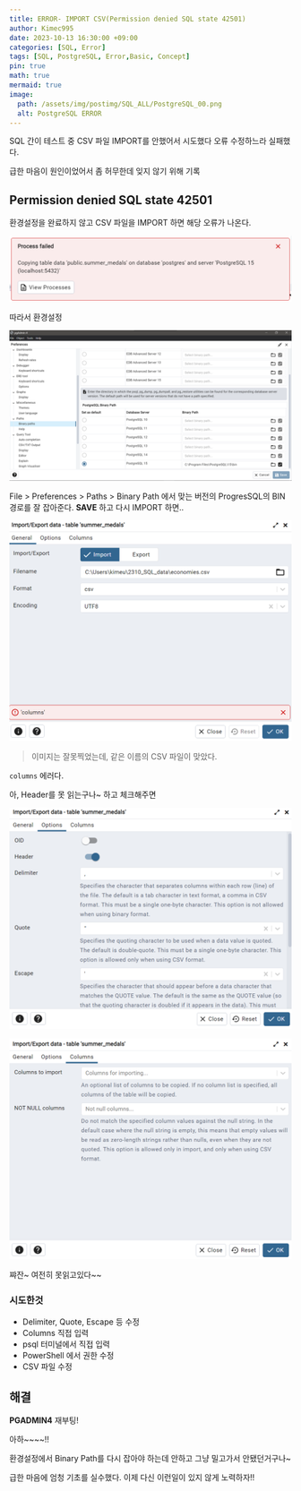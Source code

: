 ```yaml
---
title: ERROR- IMPORT CSV(Permission denied SQL state 42501)
author: Kimec995
date: 2023-10-13 16:30:00 +09:00
categories: [SQL, Error]
tags: [SQL, PostgreSQL, Error,Basic, Concept]
pin: true
math: true
mermaid: true
image: 
  path: /assets/img/postimg/SQL_ALL/PostgreSQL_00.png
  alt: PostgreSQL ERROR
---
```


SQL 간이 테스트 중 CSV 파일 IMPORT를 안했어서 시도했다 오류 수정하느라 실패했다.

급한 마음이 원인이었어서 좀 허무한데 잊지 않기 위해 기록

## Permission denied SQL state 42501

환경설정을 완료하지 않고 CSV 파일을 IMPORT 하면 해당 오류가 나온다.

![image.png](\assets\img\postimg\SQL_PostgreSQL\Error00_00.png)

따라서 환경설정

![image.png](\assets\img\postimg\SQL_PostgreSQL\Error00_03.png)

File > Preferences > Paths > Binary Path
에서 맞는 버전의 ProgresSQL의 BIN 경로를 잘 잡아준다. **SAVE** 하고 다시 IMPORT 하면..

![image.png](\assets\img\postimg\SQL_PostgreSQL\Error00_01.png)

> 이미지는 잘못찍었는데, 같은 이름의 CSV 파일이 맞았다.

`columns` 에러다.

아, Header를 못 읽는구나~ 하고 체크해주면

![image.png](\assets\img\postimg\SQL_PostgreSQL\Error00_04.png)

![image.png](\assets\img\postimg\SQL_PostgreSQL\Error00_05.png)


쨔잔~ 여전히 못읽고있다~~

### 시도한것
- Delimiter, Quote, Escape 등 수정
- Columns 직접 입력
- psql 터미널에서 직접 입력
- PowerShell 에서 권한 수정
- CSV 파일 수정

## 해결

**PGADMIN4** 재부팅!

아하~~~~!!

환경설정에서 Binary Path를 다시 잡아야 하는데 안하고 그냥 밀고가서 안됐던거구나~

급한 마음에 엄청 기초를 실수했다. 이제 다신 이런일이 있지 않게 노력하자!!